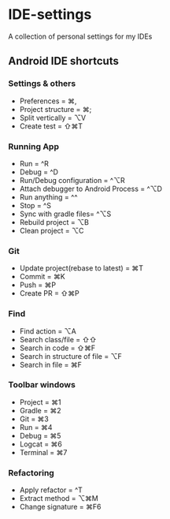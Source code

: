# IDE-settings
A collection of personal settings for my IDEs

## Android IDE shortcuts

### Settings & others
* Preferences = ⌘,
*	Project structure = ⌘;
*	Split vertically = ⌥V
*	Create test = ⇧⌘T

### Running App
*	Run  = ^R
*	Debug = ^D
*	Run/Debug configuration = ^⌥R
*	Attach debugger to Android Process = ^⌥D
*	Run anything = ^^
*	Stop = ^S
*	Sync with gradle files= ^⌥S
*	Rebuild project = ⌥B
*	Clean project = ⌥C

### Git
*	Update project(rebase to latest) = ⌘T
*	Commit = ⌘K
*	Push = ⌘P
*	Create PR = ⇧⌘P

### Find
*	Find action = ⌥A
*	Search class/file = ⇧⇧
*	Search in code = ⇧⌘F
*	Search in structure of file = ⌥F
*	Search in file = ⌘F

### Toolbar windows
*	Project = ⌘1
*	Gradle = ⌘2
*	Git = ⌘3
*	Run = ⌘4
*	Debug = ⌘5
*	Logcat = ⌘6
*	Terminal = ⌘7

### Refactoring
*	Apply refactor = ^T
*	Extract method = ⌥⌘M
*	Change signature = ⌘F6
